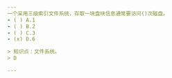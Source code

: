 ```yaml
---
一个采用三级索引文件系统，存取一块盘块信息通常要访问()次磁盘。
- ( ) A.1 
- ( ) B.2 
- ( ) C.3 
- (x) D.6

> 知识点：文件系统。
> D

---
```


